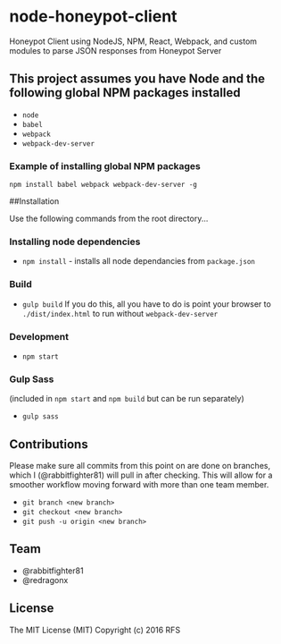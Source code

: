 # node-honeypot-client
Honeypot Client using NodeJS, NPM, React, Webpack, and custom modules to parse JSON responses from Honeypot Server

## This project assumes you have Node and the following global NPM packages installed 
* `node`
* `babel`
* `webpack`
* `webpack-dev-server`

### Example of installing global NPM packages
`npm install babel webpack webpack-dev-server -g`

##Installation

Use the following commands from the root directory...

### Installing node dependencies
* `npm install` - installs all node dependancies from `package.json`

### Build
* `gulp build`
If you do this, all you have to do is point your browser to `./dist/index.html` to run without `webpack-dev-server`

### Development
* `npm start`

### Gulp Sass
(included in `npm start` and `npm build` but can be run separately)
* `gulp sass`

## Contributions
Please make sure all commits from this point on are done on branches, which I (@rabbitfighter81) will pull in after checking. This will allow for a smoother workflow moving forward with more than one team member.

* `git branch <new branch>`
* `git checkout <new branch>`
* `git push -u origin <new branch>`

## Team
* @rabbitfighter81
* @redragonx

## License
The MIT License (MIT)
Copyright (c) 2016 RFS

